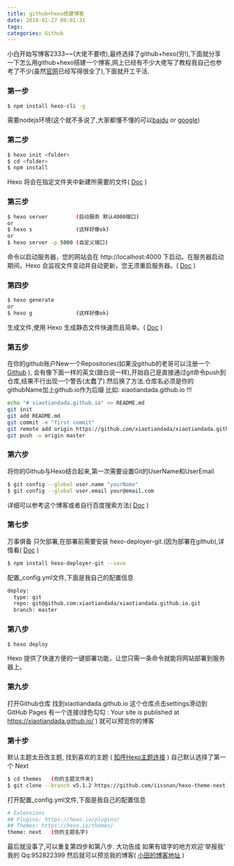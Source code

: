 ```yaml
---
title: github+hexo搭建博客
date: 2018-01-27 00:01:31
tags:
categories: Github
---
```

小白开始写博客2333~~(大佬不要喷),最终选择了github+hexo(穷!),下面就分享一下怎么用github+hexo搭建一个博客,网上已经有不少大佬写了教程我自己也参考了不少(虽然[官网](https://hexo.io/zh-cn/)已经写得很全了),下面就开工干活.

<!-- more -->

### 第一步

``` bash
$ npm install hexo-cli -g
```

需要nodejs环境(这个就不多说了,大家都懂不懂的可以[baidu](https://www.baidu.com/) or [google](https://www.google.com))

### 第二步

``` bash
$ hexo init <folder>
$ cd <folder>
$ npm install
```

Hexo 将会在指定文件夹中新建所需要的文件( [Doc](https://hexo.io/zh-cn/docs/setup.html) )

### 第三步

``` bash
$ hexo server         (启动服务 默认4000端口)
or
$ hexo s              (这样好像ok)
or
$ hexo server -p 5000 (自定义端口)
```

命令以启动服务器，您的网站会在 http://localhost:4000 下启动。在服务器启动期间，Hexo 会监视文件变动并自动更新，您无须重启服务器。( [Doc](https://hexo.io/zh-cn/docs/server.html) )

### 第四步

``` bash
$ hexo generate
or
$ hexo g              (这样好像ok)
```

生成文件,使用 Hexo 生成静态文件快速而且简单。( [Doc](https://hexo.io/zh-cn/docs/generating.html) )

### 第五步

在你的github账户New一个Repositories(如果没github的老哥可以注册一个 [Github](https://github.com) ),
会有像下面一样的英文(跟白说一样),开始自己是直接通过git命令push到仓库,结果不行出现一个警告(太蠢了).然后换了方法.仓库名必须是你的githubName加上github.io作为后缀  比如: xiaotiandada.github.io !!!

``` bash
echo "# xiaotiandada.github.io" >> README.md
git init
git add README.md
git commit -m "first commit"
git remote add origin https://github.com/xiaotiandada/xiaotiandada.github.io.git
git push -u origin master
```

### 第六步

将你的Github与Hexo结合起来,第一次需要设置Git的UserName和UserEmail

``` bash
$ git config --global user.name "yourName"
$ git config --global user.email your@email.com
```

详细可以参考这个博客或者自行百度搜索方法( [Doc](https://www.cnblogs.com/fengxiongZz/p/7707219.html) )

### 第七步

万事俱备 只欠部署,在部署前需要安装 hexo-deployer-git.(因为部署在github),详情看( [Doc](https://hexo.io/zh-cn/docs/deployment.html) )

``` bash
$ npm install hexo-deployer-git --save
```

配置_config.yml文件,下面是我自己的配置信息

``` bash
deploy:
  type: git
  repo: git@github.com:xiaotiandada/xiaotiandada.github.io.git
  branch: master

```

### 第八步

``` bash
$ hexo deploy
```

Hexo 提供了快速方便的一键部署功能，让您只需一条命令就能将网站部署到服务器上。

### 第九步

打开Github仓库 找到xiaotiandada.github.io 这个仓库点击settings滑动到 GitHub Pages 有一个连接(绿色勾勾 :  Your site is published at https://xiaotiandada.github.io/ ) 就可以预览你的博客

### 第十步

默认主题太丑改主题, 找到喜欢的主题 ( [知呼Hexo主题连接](https://www.zhihu.com/question/24422335) ) 自己默认选择了第一个 Next

``` bash
$ cd themes   (你的主题文件夹)
$ git clone --branch v5.1.2 https://github.com/iissnan/hexo-theme-next themes/next   (下载Next主题)
```

打开配置_config.yml文件,下面是我自己的配置信息

``` bash
# Extensions
## Plugins: https://hexo.io/plugins/
## Themes: https://hexo.io/themes/
theme: next   (你的主题名字)
```
最后就没事了,可以重复第四步和第八步. 大功告成 如果有错字的地方欢迎'举报我' 我的 Qq:952822399 然后就可以预览我的博客( [小田的博客地址](https://xiaotiandada.github.io/) )
